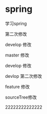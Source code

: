 # spring
学习spring

第二次修改


develop 修改

master 修改

develop 修改

devlop 第二次修改

feature 修改

sourceTree修改



22222222222222

